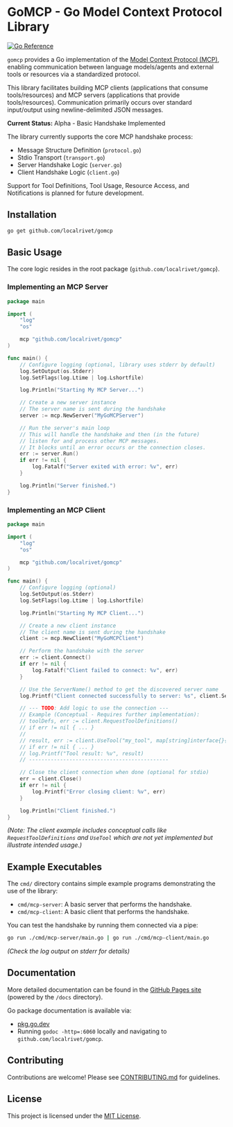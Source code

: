 # GoMCP - Go Model Context Protocol Library

[![Go Reference](https://pkg.go.dev/badge/github.com/localrivet/gomcp.svg)](https://pkg.go.dev/github.com/localrivet/gomcp)

<!-- TODO: Add build status badge once CI is set up -->
<!-- TODO: Add code coverage badge once tests are added -->

`gomcp` provides a Go implementation of the [Model Context Protocol (MCP)](https://modelcontextprotocol.io/introduction), enabling communication between language models/agents and external tools or resources via a standardized protocol.

This library facilitates building MCP clients (applications that consume tools/resources) and MCP servers (applications that provide tools/resources). Communication primarily occurs over standard input/output using newline-delimited JSON messages.

**Current Status:** Alpha - Basic Handshake Implemented

The library currently supports the core MCP handshake process:

- Message Structure Definition (`protocol.go`)
- Stdio Transport (`transport.go`)
- Server Handshake Logic (`server.go`)
- Client Handshake Logic (`client.go`)

Support for Tool Definitions, Tool Usage, Resource Access, and Notifications is planned for future development.

## Installation

```bash
go get github.com/localrivet/gomcp
```

## Basic Usage

The core logic resides in the root package (`github.com/localrivet/gomcp`).

### Implementing an MCP Server

```go
package main

import (
	"log"
	"os"

	mcp "github.com/localrivet/gomcp"
)

func main() {
	// Configure logging (optional, library uses stderr by default)
	log.SetOutput(os.Stderr)
	log.SetFlags(log.Ltime | log.Lshortfile)

	log.Println("Starting My MCP Server...")

	// Create a new server instance
	// The server name is sent during the handshake
	server := mcp.NewServer("MyGoMCPServer")

	// Run the server's main loop
	// This will handle the handshake and then (in the future)
	// listen for and process other MCP messages.
	// It blocks until an error occurs or the connection closes.
	err := server.Run()
	if err != nil {
		log.Fatalf("Server exited with error: %v", err)
	}

	log.Println("Server finished.")
}

```

### Implementing an MCP Client

```go
package main

import (
	"log"
	"os"

	mcp "github.com/localrivet/gomcp"
)

func main() {
	// Configure logging (optional)
	log.SetOutput(os.Stderr)
	log.SetFlags(log.Ltime | log.Lshortfile)

	log.Println("Starting My MCP Client...")

	// Create a new client instance
	// The client name is sent during the handshake
	client := mcp.NewClient("MyGoMCPClient")

	// Perform the handshake with the server
	err := client.Connect()
	if err != nil {
		log.Fatalf("Client failed to connect: %v", err)
	}

	// Use the ServerName() method to get the discovered server name
	log.Printf("Client connected successfully to server: %s", client.ServerName())

	// --- TODO: Add logic to use the connection ---
	// Example (Conceptual - Requires further implementation):
	// toolDefs, err := client.RequestToolDefinitions()
	// if err != nil { ... }
	//
	// result, err := client.UseTool("my_tool", map[string]interface{}{"param": "value"})
	// if err != nil { ... }
	// log.Printf("Tool result: %v", result)
	// ---------------------------------------------

	// Close the client connection when done (optional for stdio)
	err = client.Close()
	if err != nil {
		log.Printf("Error closing client: %v", err)
	}

	log.Println("Client finished.")
}
```

_(Note: The client example includes conceptual calls like `RequestToolDefinitions` and `UseTool` which are not yet implemented but illustrate intended usage.)_

## Example Executables

The `cmd/` directory contains simple example programs demonstrating the use of the library:

- `cmd/mcp-server`: A basic server that performs the handshake.
- `cmd/mcp-client`: A basic client that performs the handshake.

You can test the handshake by running them connected via a pipe:

```bash
go run ./cmd/mcp-server/main.go | go run ./cmd/mcp-client/main.go
```

_(Check the log output on stderr for details)_

## Documentation

More detailed documentation can be found in the [GitHub Pages site](https://gomcp.dev) (powered by the `/docs` directory).

Go package documentation is available via:

- [pkg.go.dev](https://pkg.go.dev/github.com/localrivet/gomcp)
- Running `godoc -http=:6060` locally and navigating to `github.com/localrivet/gomcp`.

## Contributing

Contributions are welcome! Please see [CONTRIBUTING.md](CONTRIBUTING.md) for guidelines.

## License

This project is licensed under the [MIT License](LICENSE).
